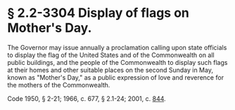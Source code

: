 # § 2.2-3304 Display of flags on Mother's Day.

<p>The Governor may issue annually a proclamation calling upon state officials to display the flag of the United States and of the Commonwealth on all public buildings, and the people of the Commonwealth to display such flags at their homes and other suitable places on the second Sunday in May, known as "Mother's Day," as a public expression of love and reverence for the mothers of the Commonwealth.</p><p>Code 1950, § 2-21; 1966, c. 677, § 2.1-24; 2001, c. <a href='http://lis.virginia.gov/cgi-bin/legp604.exe?011+ful+CHAP0844'>844</a>.</p>